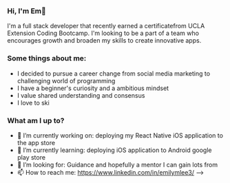 ### Hi, I'm Em👋 

I'm a full stack developer that recently earned a certificatefrom UCLA Extension Coding Bootcamp. 
I'm looking to be a part of a team who encourages growth and broaden my skills to create innovative apps. 

### Some things about me:
 - I decided to pursue a career change from social media marketing to challenging world of programming
 - I have a beginner's curiosity and a ambitious mindset 
 - I value shared understanding and consensus 
 - I love to ski 

### What am I up to? 
- 🔭 I’m currently working on: deploying my React Native iOS application to the app store
- 🌱 I’m currently learning: deploying iOS application to Android google play store
- 🤔 I’m looking for: Guidance and hopefully a mentor I can gain lots from
- 📫 How to reach me: https://www.linkedin.com/in/emilymlee3/
-->




